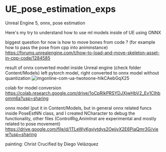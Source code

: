 # UE_pose_estimation_exps
Unreal Engine 5, onnx, pose estimation

Here's my try to understand how to use ml models inside of UE using ONNX 

biggest question for now is how to move bones from code ? (for example how to pass the pose from cpp into animinstance)
https://forums.unrealengine.com/t/how-to-load-and-move-skeleton-asset-in-cpp-code/1284585

result of onnx converted model inside Unreal engine (check folder Content/Models)
left pytorch model, right converted to onnx model without quantization 
![imgonline-com-ua-twotoone-hIkCAebGqX25](https://github.com/tempdeltavalue/UE_pose_estimation_exps/assets/36921178/3e54d845-e5e5-4a86-90e3-e2c8a441d723)

colab for model conversion 
https://colab.research.google.com/drive/1oCpRIkPRSYDJXjwHbV2_Ev1Clhbomm6a?usp=sharing

onnx model (put it in Content/Models, but in general onnx related funcs inside PoseEstNN class, and I created NCharacter to debug the functionality, other files (ControlRig,AnimInst are experimental and mostly related to pose movement)
https://drive.google.com/file/d/1TLeWyKgyjytdys2OejjyX2E6PiaQmr3G/view?usp=sharing



painting:
Christ Crucified by Diego Velázquez 
